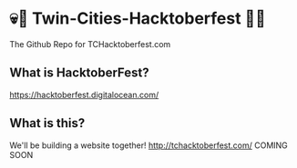 # 💀🎃 Twin-Cities-Hacktoberfest 🎃💀
The Github Repo for TCHacktoberfest.com

## What is HacktoberFest?
https://hacktoberfest.digitalocean.com/

## What is this?
We'll be building a website together! http://tchacktoberfest.com/ COMING SOON

